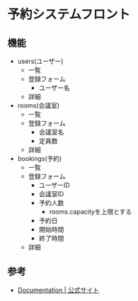 # 予約システムフロント

## 機能

- users(ユーザー)
  - 一覧
  - 登録フォーム
    - ユーザー名  
  - 詳細
- rooms(会議室)
  - 一覧
  - 登録フォーム
    - 会議室名
    - 定員数 
  - 詳細
- bookings(予約)
  - 一覧  
  - 登録フォーム
    - ユーザーID
    - 会議室ID
    - 予約人数
      - rooms.capacityを上限とする
    - 予約日
    - 開始時間
    - 終了時間
  - 詳細

## 参考

- [Documentation | 公式サイト](https://docs.streamlit.io/library/api-reference)
